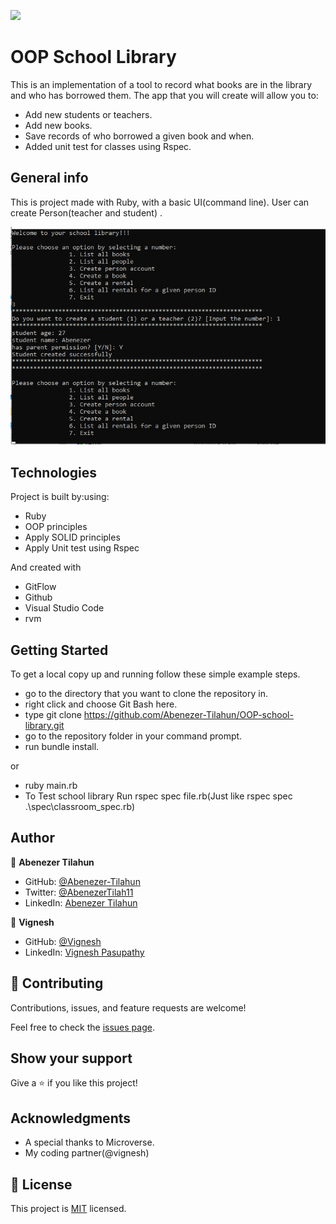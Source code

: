![](https://img.shields.io/badge/Microverse-blueviolet)

# OOP School Library

This is an implementation of a tool to record what books are in the library and who has borrowed them. The app that you will create will allow you to:

- Add new students or teachers.
- Add new books.
- Save records of who borrowed a given book and when.
- Added unit test for classes using Rspec.

## General info
This is project made with Ruby, with a basic UI(command line). User can create Person(teacher and student) .

![screenshot](./Images/Project_screenshoot.PNG)

 ## Technologies

Project is built by:using: 
* Ruby 
* OOP principles 
* Apply SOLID principles
* Apply Unit test using Rspec

And created with

* GitFlow
* Github
* Visual Studio Code
* rvm

## Getting Started


To get a local copy up and running follow these simple example steps.

- go to the directory that you want to clone the repository in.
- right click and choose Git Bash here.
- type git clone https://github.com/Abenezer-Tilahun/OOP-school-library.git
- go to the repository folder in your command prompt.
- run bundle install.

or

- ruby main.rb
- To Test school library Run rspec spec file.rb(Just like rspec spec .\spec\classroom_spec.rb)

## Author

👤 **Abenezer Tilahun**

- GitHub: [@Abenezer-Tilahun](https://github.com/Abenezer-Tilahun)
- Twitter: [@AbenezerTilah11](https://twitter.com/AbenezerTilah11)
- LinkedIn: [Abenezer Tilahun](https://www.linkedin.com/in/abenezer-tilahun/)

👤 **Vignesh**

- GitHub: [@Vignesh](https://github.com/vikipretium)
- LinkedIn: [Vignesh Pasupathy](https://www.linkedin.com/in/vikipretium/)

## 🤝 Contributing

Contributions, issues, and feature requests are welcome!

Feel free to check the [issues page](https://github.com/Abenezer-Tilahun/OOP-school-library/issues).

## Show your support

Give a ⭐️ if you like this project!

## Acknowledgments

- A special thanks to Microverse.
- My coding partner(@vignesh)

## 📝 License

This project is [MIT](LICENSE) licensed.